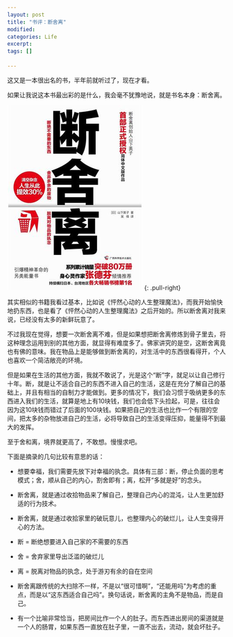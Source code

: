 ```yaml
---
layout: post
title: "书评：断舍离"
modified:
categories: Life
excerpt:
tags: []

---
```


这又是一本很出名的书，半年前就听过了，现在才看。

如果让我说这本书最出彩的是什么，我会毫不犹豫地说，就是书名本身：断舍离。

![断舍离](/images/s26872396.jpg)
{: .pull-right}

其实相似的书籍我看过基本，比如说《怦然心动的人生整理魔法》，而我开始愉快地扔东西，也是看了《怦然心动的人生整理魔法》之后开始的。所以断舍离对我来说，已经没有太多的新鲜玩意了。

不过我现在觉得，想要一次断舍离不难，但是如果想把断舍离修炼到骨子里去，将这种理念运用到别的其他方面，就显得有难度多了。佛家讲究的是空，这断舍离竟也有佛的意味。我在物品上是能够做到断舍离的，对生活中的东西很看得开，个人也喜欢一个简洁敞亮的环境。

但是如果在生活的其他方面，我就不敢说了，光是这个“断”字，就足以让自己修行十年。断，就是让不适合自己的东西不进入自己的生活，这是在充分了解自己的基础上，并且有相当的自制力才能做到。更多的情况下，我们会习惯于吸纳更多的东西进入我们的生活，就算是地上有10块钱，我们也会低下头捡起，可是，往往会因为这10块钱而错过了后面的100块钱。如果把自己的生活也比作一个有限的空间，把太多的杂物放进自己的生活，必将导致自己的生活变得压抑，能量得不到最大的发挥。

至于舍和离，境界就更高了，不敢想。慢慢求吧。

下面是摘录的几句比较有意思的话：

- 想要幸福，我们需要先放下对幸福的执念。具体有三部：断，停止负面的思考模式；舍，顺从自己的内心，割舍即有；离，松开“多就是好”的念头。

- 断舍离，就是通过收拾物品来了解自己，整理自己内心的混沌，让人生更加舒适的行为技术。

- 断舍离，就是通过收拾家里的破玩意儿，也整理内心的破烂儿，让人生变得开心的方法。

- 断 = 断绝想要进入自己家的不需要的东西
- 舍 = 舍弃家里导出泛滥的破烂儿
- 离 = 脱离对物品的执念，处于游刃有余的自在空间

- 断舍离跟传统的大扫除不一样，不是以“很可惜啊”，“还能用吗”为考虑的重点，而是以“这东西适合自己吗”。换句话说，断舍离的主角不是物品，而是自己。

- 有一个比喻非常恰当，把房间比作一个人的肚子。而东西进出房间的渠道就是一个人的肠胃，如果东西一直放在肚子里，一直不出去，流动，就会坏肚子。